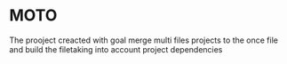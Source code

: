 # MOTO
The prooject creacted with goal merge multi files projects to the once file and build the filetaking into account project dependencies
